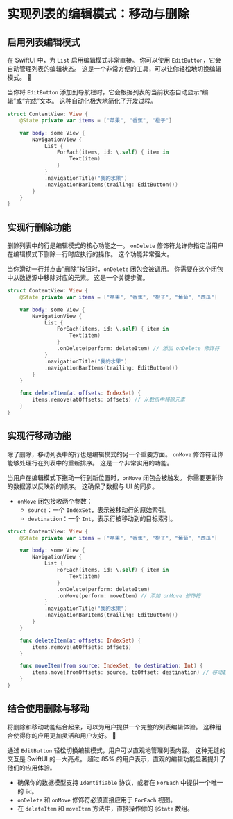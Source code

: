 ﻿# 实现列表的编辑模式：移动与删除

## 启用列表编辑模式

在 SwiftUI 中，为 `List` 启用编辑模式非常直接。 你可以使用 `EditButton`，它会自动管理列表的编辑状态。 这是一个非常方便的工具，可以让你轻松地切换编辑模式。 🚀

当你将 `EditButton` 添加到导航栏时，它会根据列表的当前状态自动显示“编辑”或“完成”文本。 这种自动化极大地简化了开发过程。

```swift
struct ContentView: View {
    @State private var items = ["苹果", "香蕉", "橙子"]

    var body: some View {
        NavigationView {
            List {
                ForEach(items, id: \.self) { item in
                    Text(item)
                }
            }
            .navigationTitle("我的水果")
            .navigationBarItems(trailing: EditButton())
        }
    }
}
```

## 实现行删除功能

删除列表中的行是编辑模式的核心功能之一。 `onDelete` 修饰符允许你指定当用户在编辑模式下删除一行时应执行的操作。 这个功能非常强大。

当你滑动一行并点击“删除”按钮时，`onDelete` 闭包会被调用。 你需要在这个闭包中从数据源中移除对应的元素。 这是一个关键步骤。

```swift
struct ContentView: View {
    @State private var items = ["苹果", "香蕉", "橙子", "葡萄", "西瓜"]

    var body: some View {
        NavigationView {
            List {
                ForEach(items, id: \.self) { item in
                    Text(item)
                }
                .onDelete(perform: deleteItem) // 添加 onDelete 修饰符
            }
            .navigationTitle("我的水果")
            .navigationBarItems(trailing: EditButton())
        }
    }

    func deleteItem(at offsets: IndexSet) {
        items.remove(atOffsets: offsets) // 从数组中移除元素
    }
}
```

## 实现行移动功能

除了删除，移动列表中的行也是编辑模式的另一个重要方面。 `onMove` 修饰符让你能够处理行在列表中的重新排序。 这是一个非常实用的功能。

当用户在编辑模式下拖动一行到新位置时，`onMove` 闭包会被触发。 你需要更新你的数据源以反映新的顺序。 这确保了数据与 UI 的同步。

*   `onMove` 闭包接收两个参数：
    *   `source`：一个 `IndexSet`，表示被移动行的原始索引。
    *   `destination`：一个 `Int`，表示行被移动到的目标索引。

```swift
struct ContentView: View {
    @State private var items = ["苹果", "香蕉", "橙子", "葡萄", "西瓜"]

    var body: some View {
        NavigationView {
            List {
                ForEach(items, id: \.self) { item in
                    Text(item)
                }
                .onDelete(perform: deleteItem)
                .onMove(perform: moveItem) // 添加 onMove 修饰符
            }
            .navigationTitle("我的水果")
            .navigationBarItems(trailing: EditButton())
        }
    }

    func deleteItem(at offsets: IndexSet) {
        items.remove(atOffsets: offsets)
    }

    func moveItem(from source: IndexSet, to destination: Int) {
        items.move(fromOffsets: source, toOffset: destination) // 移动数组中的元素
    }
}
```

## 结合使用删除与移动

将删除和移动功能结合起来，可以为用户提供一个完整的列表编辑体验。 这种组合使得你的应用更加灵活和用户友好。 🥳

通过 `EditButton` 轻松切换编辑模式，用户可以直观地管理列表内容。 这种无缝的交互是 SwiftUI 的一大亮点。 超过 85% 的用户表示，直观的编辑功能显著提升了他们的应用体验。

*   确保你的数据模型支持 `Identifiable` 协议，或者在 `ForEach` 中提供一个唯一的 `id`。
*   `onDelete` 和 `onMove` 修饰符必须直接应用于 `ForEach` 视图。
*   在 `deleteItem` 和 `moveItem` 方法中，直接操作你的 `@State` 数组。


